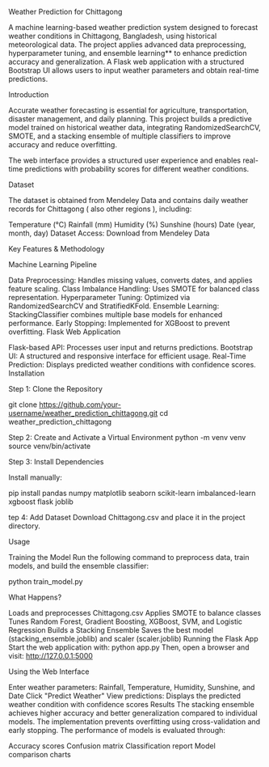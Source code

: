 Weather Prediction for Chittagong

A machine learning-based weather prediction system designed to forecast weather conditions in Chittagong, Bangladesh, using historical meteorological data. The project applies advanced data preprocessing, hyperparameter tuning, and ensemble learning** to enhance prediction accuracy and generalization. A Flask web application with a structured Bootstrap UI allows users to input weather parameters and obtain real-time predictions.

Introduction

Accurate weather forecasting is essential for agriculture, transportation, disaster management, and daily planning. This project builds a predictive model trained on historical weather data, integrating RandomizedSearchCV, SMOTE, and a stacking ensemble of multiple classifiers to improve accuracy and reduce overfitting.

The web interface provides a structured user experience and enables real-time predictions with probability scores for different weather conditions.

Dataset

The dataset is obtained from Mendeley Data and contains daily weather records for Chittagong ( also other regions ), including:

Temperature (°C)
Rainfall (mm)
Humidity (%)
Sunshine (hours)
Date (year, month, day)
Dataset Access: Download from Mendeley Data

Key Features & Methodology

Machine Learning Pipeline

Data Preprocessing: Handles missing values, converts dates, and applies feature scaling.
Class Imbalance Handling: Uses SMOTE for balanced class representation.
Hyperparameter Tuning: Optimized via RandomizedSearchCV and StratifiedKFold.
Ensemble Learning: StackingClassifier combines multiple base models for enhanced performance.
Early Stopping: Implemented for XGBoost to prevent overfitting.
Flask Web Application

Flask-based API: Processes user input and returns predictions.
Bootstrap UI: A structured and responsive interface for efficient usage.
Real-Time Prediction: Displays predicted weather conditions with confidence scores.
Installation

Step 1: Clone the Repository

git clone https://github.com/your-username/weather_prediction_chittagong.git cd weather_prediction_chittagong

Step 2: Create and Activate a Virtual Environment
python -m venv venv source venv/bin/activate

Step 3: Install Dependencies

Install manually:

pip install pandas numpy matplotlib seaborn scikit-learn imbalanced-learn xgboost flask joblib

tep 4: Add Dataset
Download Chittagong.csv and place it in the project directory.

Usage

Training the Model Run the following command to preprocess data, train models, and build the ensemble classifier:

python train_model.py

What Happens?

Loads and preprocesses Chittagong.csv
Applies SMOTE to balance classes
Tunes Random Forest, Gradient Boosting, XGBoost, SVM, and Logistic Regression
Builds a Stacking Ensemble
Saves the best model (stacking_ensemble.joblib) and scaler (scaler.joblib)
Running the Flask App
Start the web application with:
python app.py Then, open a browser and visit:
http://127.0.0.1:5000

Using the Web Interface

Enter weather parameters: Rainfall, Temperature, Humidity, Sunshine, and Date
Click "Predict Weather"
View predictions: Displays the predicted weather condition with confidence scores
Results The stacking ensemble achieves higher accuracy and better generalization compared to individual models. The implementation prevents overfitting using cross-validation and early stopping. The performance of models is evaluated through:

Accuracy scores
Confusion matrix
Classification report
Model comparison charts
